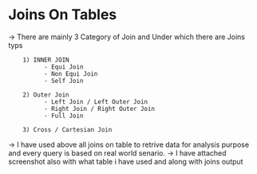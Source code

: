 # Joins On Tables

-> There are mainly 3 Category of Join and Under which there are Joins typs

        1) INNER JOIN
              - Equi Join
              - Non Equi Join
              - Self Join

        2) Outer Join
              - Left Join / Left Outer Join
              - Right Join / Right Outer Join
              - Full Join

        3) Cross / Cartesian Join

-> I have used above all joins on table to retrive data for analysis purpose and every query is based on real world senario.
-> I have attached screenshot also with what table i have used and along with joins output
